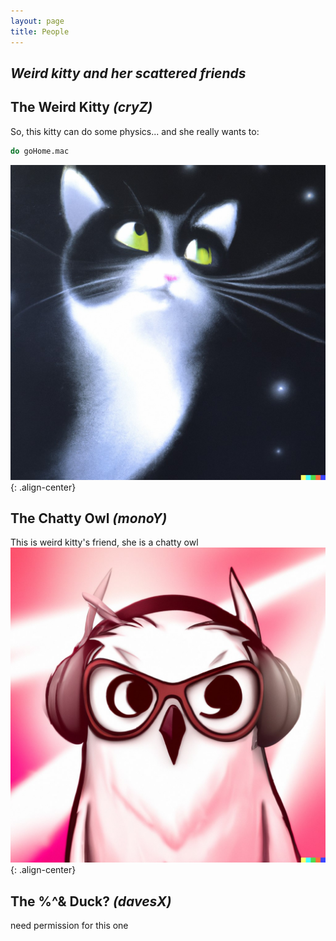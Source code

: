 ```yaml
---
layout: page
title: People
---
```

## _Weird kitty and her scattered friends_

## The Weird Kitty _(cryZ)_
So, this kitty can do some physics... and she really wants to:
```sh
do goHome.mac
```
![placeholder](/kitty.jpeg){: .align-center}

## The Chatty Owl _(monoY)_
This is weird kitty's friend, she is a chatty owl
![placeholder](/owl.jpeg){: .align-center}

## The %^& Duck?  _(davesX)_
need permission for this one 


